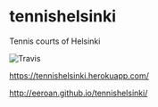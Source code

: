 # tennishelsinki
Tennis courts of Helsinki

![Travis](https://api.travis-ci.org/eeroan/tennishelsinki.svg)

https://tennishelsinki.herokuapp.com/

http://eeroan.github.io/tennishelsinki/

